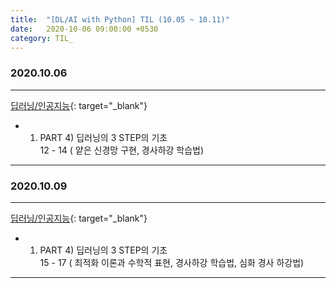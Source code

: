 ```yaml
---
title:  "[DL/AI with Python] TIL (10.05 ~ 10.11)"
date:   2020-10-06 09:00:00 +0530
category: TIL_  
---  
```

### 2020.10.06
***    
[딥러닝/인공지능](https://business.fastcampus.co.kr/#){: target="_blank"}    
- 01. PART 4) 딥러닝의 3 STEP의 기초  
 12 - 14 ( 얕은 신경망 구현, 경사하강 학습법)  

---    

### 2020.10.09
***    
[딥러닝/인공지능](https://business.fastcampus.co.kr/#){: target="_blank"}    
- 01. PART 4) 딥러닝의 3 STEP의 기초    
 15 - 17 ( 최적화 이론과 수학적 표현, 경사하강 학습법, 심화 경사 하강법)  
 
 ---     
